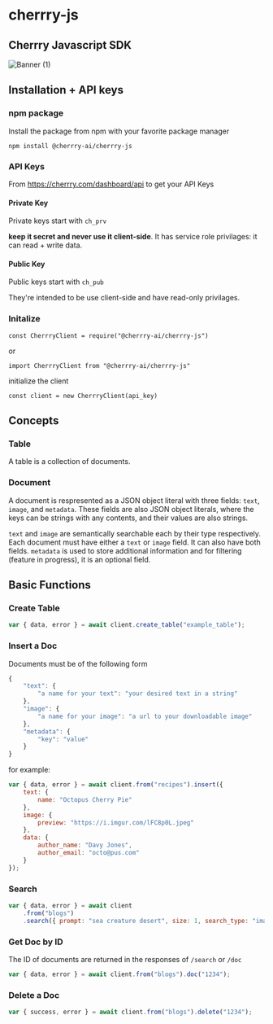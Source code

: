 # cherrry-js

## Cherrry Javascript SDK

![Banner (1)](https://user-images.githubusercontent.com/42971022/204960356-9c52df84-d183-409c-b360-f0fedbc3ab7b.jpg)


## Installation + API keys

### npm package

Install the package from npm with your favorite package manager

```
npm install @cherrry-ai/cherrry-js
```

### API Keys

From https://cherrry.com/dashboard/api to get your API Keys

#### Private Key

Private keys start with `ch_prv`

**keep it secret and never use it client-side**. It has service role privilages: it can read + write data.

#### Public Key

Public keys start with `ch_pub`

They're intended to be use client-side and have read-only privilages.

### Initalize

```
const CherrryClient = require("@cherrry-ai/cherrry-js")
```

or

```
import CherrryClient from "@cherrry-ai/cherrry-js"
```

initialize the client

```
const client = new CherrryClient(api_key)
```

## Concepts

### Table

A table is a collection of documents.

### Document

A document is respresented as a JSON object literal with three fields: `text`, `image`, and `metadata`.
These fields are also JSON object literals, where the keys can be strings with any contents, and their values are also strings.

`text` and `image` are semantically searchable each by their type respectively. Each document must have either a `text` or `image` field. It can also have both fields.
`metadata` is used to store additional information and for filtering (feature in progress), it is an optional field.

## Basic Functions

### Create Table

```js
var { data, error } = await client.create_table("example_table");
```

### Insert a Doc

Documents must be of the following form

```js
{
    "text": {
        "a name for your text": "your desired text in a string"
    },
    "image": {
        "a name for your image": "a url to your downloadable image"
    },
    "metadata": {
        "key": "value"
    }
}
```

for example:

```js
var { data, error } = await client.from("recipes").insert({
    text: {
        name: "Octopus Cherry Pie"
    },
    image: {
        preview: "https://i.imgur.com/lFC8p0L.jpeg"
    },
    data: {
        author_name: "Davy Jones",
        author_email: "octo@pus.com"
    }
});
```

### Search

```js
var { data, error } = await client
    .from("blogs")
    .search({ prompt: "sea creature desert", size: 1, search_type: "image" });
```

### Get Doc by ID

The ID of documents are returned in the responses of `/search` or `/doc`

```js
var { data, error } = await client.from("blogs").doc("1234");
```

### Delete a Doc

```js
var { success, error } = await client.from("blogs").delete("1234");
```

